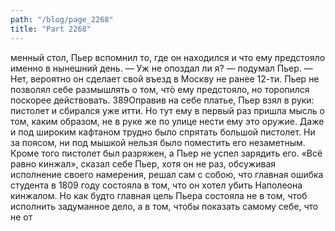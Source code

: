```yaml
---
path: "/blog/page_2268"
title: "Part 2268"
---
```


менный стол, Пьер вспомнил то, где он находился и что ему предстояло именно в нынешний день.
— Уж не опоздал ли я? — подумал Пьер. — Нет, вероятно он сделает свой въезд в Москву не ранее 12-ти. Пьер не позволял себе размышлять о том, чтò ему предстояло, но торопился поскорее действовать.
389Оправив на себе платье, Пьер взял в руки: пистолет и сбирался уже итти. Но тут ему в первый раз пришла мысль о том, каким образом, не в руке же по улице нести ему это оружие. Даже и под широким кафтаном трудно было спрятать большой пистолет. Ни за поясом, ни под мышкой нельзя было поместить его незаметным. Кроме того пистолет был разряжен, а Пьер не успел зарядить его. «Всё равно кинжал», сказал себе Пьер, хотя он не раз, обсуживая исполнение своего намерения, решал сам с собою, что главная ошибка студента в 1809 году состояла в том, что он хотел убить Наполеона кинжалом. Но как будто главная цель Пьера состояла не в том, чтоб исполнить задуманное дело, а в том, чтобы показать самому себе, что не от
